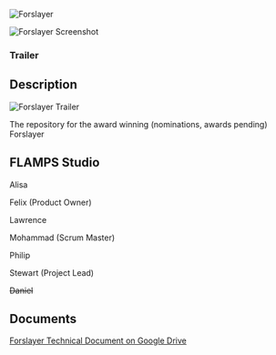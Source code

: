 ![Forslayer](https://user-images.githubusercontent.com/113030003/214752436-f2ba2ea4-a006-4b85-bc23-a1ec61e07a2f.png)

![Forslayer Screenshot](https://user-images.githubusercontent.com/113030003/214750282-a655437e-3bc5-42c9-b2a8-572e5c8aea5f.png)

### Trailer

## Description

![Forslayer Trailer](https://www.youtube.com/watch?v=WBtggAEyshw)

The repository for the award winning (nominations, awards pending) Forslayer

## FLAMPS Studio

Alisa

Felix (Product Owner)

Lawrence

Mohammad (Scrum Master)

Philip

Stewart (Project Lead)

~~Daniel~~

## Documents

[Forslayer Technical Document on Google Drive](https://docs.google.com/document/d/1G1FRt30GkujD9pizI5bsZ7yJgD05wlP7GjoBy02OS_c
)
